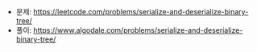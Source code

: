 - 문제: https://leetcode.com/problems/serialize-and-deserialize-binary-tree/
- 풀이: https://www.algodale.com/problems/serialize-and-deserialize-binary-tree/